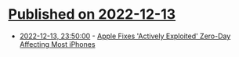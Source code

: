 # [Published on 2022-12-13](index.md)

* [2022-12-13, 23:50:00](https://apple.slashdot.org/story/22/12/13/2216238/apple-fixes-actively-exploited-zero-day-affecting-most-iphones?utm_source=rss1.0mainlinkanon&utm_medium=feed) - [Apple Fixes 'Actively Exploited' Zero-Day Affecting Most iPhones](https://apple.slashdot.org/story/22/12/13/2216238/apple-fixes-actively-exploited-zero-day-affecting-most-iphones?utm_source=rss1.0mainlinkanon&utm_medium=feed)
